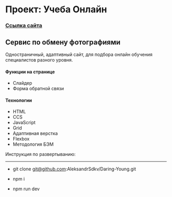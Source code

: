 # Проект: Учеба Онлайн
### [Ссылка сайта](https://aleksandrsdkv.github.io/Daring-Young/)

## Сервис по обмену фотографиями
Одностраничный, адаптивный сайт, для подбора онлайн обучения специалистов разного уровня.


#### Функции на странице
+ Слайдер
+ Форма обратной связи




#### Технологии
+ HTML
+ CCS
+ JavaScript
+ Grid
+ Адаптивная верстка
+ Flexbox
+ Методология БЭМ


Инструкция по развертыванию:
___

- git clone git@github.com:AleksandrSdkv/Daring-Young.git

- npm i 

- npm run dev